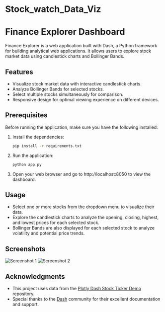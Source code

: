 # Stock_watch_Data_Viz
# Finance Explorer Dashboard

Finance Explorer is a web application built with Dash, a Python framework for building analytical web applications. It allows users to explore stock market data using candlestick charts and Bollinger Bands.

## Features

- Visualize stock market data with interactive candlestick charts.
- Analyze Bollinger Bands for selected stocks.
- Select multiple stocks simultaneously for comparison.
- Responsive design for optimal viewing experience on different devices.

## Prerequisites

Before running the application, make sure you have the following installed:


1. Install the dependencies:

    ```bash
    pip install -r requirements.txt
    ```

2. Run the application:

    ```bash
    python app.py
    ```

3. Open your web browser and go to http://localhost:8050 to view the dashboard.

## Usage

- Select one or more stocks from the dropdown menu to visualize their data.
- Explore the candlestick charts to analyze the opening, closing, highest, and lowest prices for each selected stock.
- Bollinger Bands are also displayed for each selected stock to analyze volatility and potential price trends.

## Screenshots

![Screenshot 1](screenshots/screenshot1.png)
![Screenshot 2](screenshots/screenshot2.png)


## Acknowledgments

- This project uses data from the [Plotly Dash Stock Ticker Demo](https://github.com/plotly/dash-sample-apps/tree/main/apps/dash-stock-tickers) repository.
- Special thanks to the [Dash](https://dash.plotly.com/) community for their excellent documentation and support.
